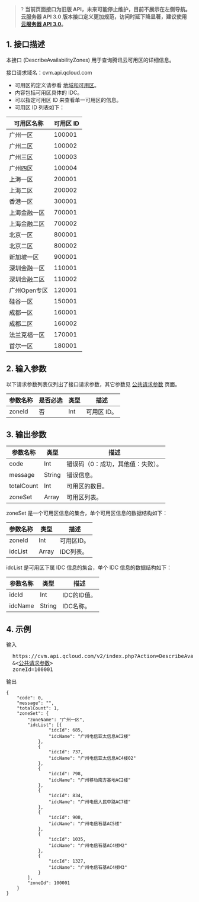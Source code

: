 >? **当前页面接口为旧版 API，未来可能停止维护，目前不展示在左侧导航。云服务器 API 3.0 版本接口定义更加规范，访问时延下降显著，建议使用 <a href="https://cloud.tencent.com/document/api/213/15689" target="_blank">云服务器 API 3.0</a>。**
>

## 1. 接口描述
本接口 (DescribeAvailabilityZones) 用于查询腾讯云可用区的详细信息。

接口请求域名：cvm.api.qcloud.com

* 可用区的定义请参看 [地域和可用区](https://cloud.tencent.com/document/product/213/6091)。
* 内容包括可用区具体的 IDC。
* 可以指定可用区 ID 来查看单一可用区的信息。
* 可用区 ID 列表如下：

| 可用区名称 |可用区 ID|
|---------|---------|
| 广州一区 |100001|
| 广州二区 |100002|
| 广州三区 |100003|
| 广州四区 |100004|
| 上海一区 |200001|
| 上海二区 |200002|
| 香港一区 |300001|
| 上海金融一区 |700001|
| 上海金融二区 |700002|
| 北京一区 |800001|
| 北京二区 |800002|
| 新加坡一区 |900001|
| 深圳金融一区 |110001|
| 深圳金融二区 |110002|
| 广州Open专区 |120001|
| 硅谷一区 |150001|
| 成都一区 |160001|
| 成都二区 |160002|
| 法兰克福一区 |170001|
| 首尔一区 |180001|

## 2. 输入参数

以下请求参数列表仅列出了接口请求参数，其它参数见 [公共请求参数](/document/api/213/6976) 页面。

| 参数名称 | 是否必选  | 类型 | 描述 |
|---------|---------|---------|---------|
| zoneId| 否| Int| 可用区 ID。|




## 3. 输出参数


| 参数名称 | 类型 | 描述 |
|---------|---------|---------|
| code| Int| 错误码（0：成功，其他值：失败）。|
| message| String| 错误信息。|
| totalCount| Int| 可用区的数目。|
| zoneSet| Array| 可用区列表。|

zoneSet 是一个可用区信息的集合，单个可用区信息的数据结构如下：

| 参数名称 | 类型 | 描述 |
|---------|---------|---------|
| zoneId| Int| 可用区ID。|
| idcList| Array| IDC列表。|


idcList 是可用区下属 IDC 信息的集合，单个 IDC 信息的数据结构如下：

| 参数名称  | 类型 | 描述 |
|---------|---------|---------|
| idcId| Int| IDC的ID值。|
| idcName| String| IDC名称。|




## 4. 示例

输入

<pre>
  https://cvm.api.qcloud.com/v2/index.php?Action=DescribeAvailabilityZones
  &<<a href="https://cloud.tencent.com/doc/api/229/6976">公共请求参数</a>>
  zoneId=100001
</pre>

输出

```
{
	"code": 0,
	"message": "",
	"totalCount": 1,
	"zoneSet": {
		"zoneName": "广州一区",
		"idcList": [{
				"idcId": 685,
				"idcName": "广州电信亚太信息AC2楼"
			},
			{
				"idcId": 737,
				"idcName": "广州电信亚太信息AC4楼02"
			},
			{
				"idcId": 798,
				"idcName": "广州移动南方基地AC2楼"
			},
			{
				"idcId": 834,
				"idcName": "广州电信人民中路AC7楼"
			},
			{
				"idcId": 908,
				"idcName": "广州电信石基AC5楼"
			},
			{
				"idcId": 1035,
				"idcName": "广州电信石基AC4楼M2"
			},
			{
				"idcId": 1327,
				"idcName": "广州电信石基AC4楼M3"
			}
		],
		"zoneId": 100001
	}
}

```




